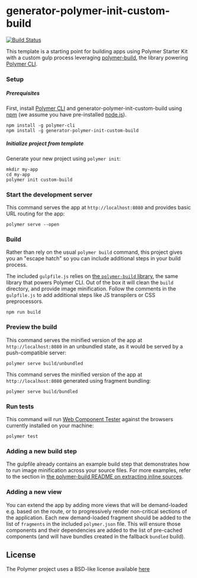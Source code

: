 # generator-polymer-init-custom-build

[![Build Status](https://travis-ci.org/PolymerElements/generator-polymer-init-custom-build.svg?branch=eslint-travis)](https://travis-ci.org/PolymerElements/generator-polymer-init-custom-build)

This template is a starting point for building apps using Polymer Starter Kit
with a custom gulp process leveraging 
[polymer-build](https://github.com/Polymer/polymer-build), the library 
powering [Polymer CLI](https://github.com/Polymer/polymer-cli).

### Setup

##### Prerequisites

First, install 
[Polymer CLI](https://www.polymer-project.org/1.0/docs/tools/polymer-cli)
and generator-polymer-init-custom-build using 
[npm](https://www.npmjs.com/) 
(we assume you have pre-installed [node.js](https://nodejs.org/)).

    npm install -g polymer-cli
    npm install -g generator-polymer-init-custom-build

##### Initialize project from template

Generate your new project using `polymer init`:

    mkdir my-app
    cd my-app
    polymer init custom-build

### Start the development server

This command serves the app at `http://localhost:8080` and provides basic URL
routing for the app:

    polymer serve --open

### Build

Rather than rely on the usual `polymer build` command, this project gives you
an "escape hatch" so you can include additional steps in your build process.

The included `gulpfile.js` relies on 
[the `polymer-build` library](https://github.com/Polymer/polymer-build),
the same library that powers Polymer CLI. Out of the box it will clean the 
`build` directory, and provide image minification. Follow the comments in the 
`gulpfile.js` to add additional steps like JS transpilers or CSS preprocessors.

    npm run build

### Preview the build

This command serves the minified version of the app at `http://localhost:8080`
in an unbundled state, as it would be served by a push-compatible server:

    polymer serve build/unbundled

This command serves the minified version of the app at `http://localhost:8080`
generated using fragment bundling:

    polymer serve build/bundled

### Run tests

This command will run
[Web Component Tester](https://github.com/Polymer/web-component-tester) against 
the browsers currently installed on your machine:

    polymer test

### Adding a new build step

The gulpfile already contains an example build step that demonstrates how to
run image minification across your source files. For more examples, refer to
the section in 
[the polymer-build README on extracting inline sources](https://github.com/Polymer/polymer-build#extracting-inlined-cssjs).

### Adding a new view

You can extend the app by adding more views that will be demand-loaded
e.g. based on the route, or to progressively render non-critical sections
of the application.  Each new demand-loaded fragment should be added to the
list of `fragments` in the included `polymer.json` file.  This will ensure
those components and their dependencies are added to the list of pre-cached
components (and will have bundles created in the fallback `bundled` build).

## License

The Polymer project uses a BSD-like license available [here](./LICENSE.txt)
